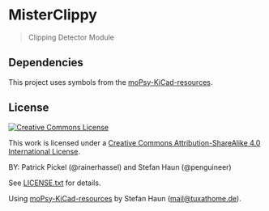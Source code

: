 # MisterClippy

> Clipping Detector Module


## Dependencies

This project uses symbols from the [moPsy-KiCad-resources](https://github.com/moPsy-project/moPsy-KiCad-resources).


## License

[![Creative Commons License](https://i.creativecommons.org/l/by-sa/4.0/88x31.png)](http://creativecommons.org/licenses/by-sa/4.0/)

This work is licensed under a [Creative Commons Attribution-ShareAlike 4.0 International License](http://creativecommons.org/licenses/by-sa/4.0/).

BY: Patrick Pickel (@rainerhassel) and Stefan Haun (@penguineer)

See [LICENSE.txt](LICENSE.txt) for details.

Using [moPsy-KiCad-resources](https://github.com/moPsy-project/moPsy-KiCad-resources) by Stefan Haun (mail@tuxathome.de).
